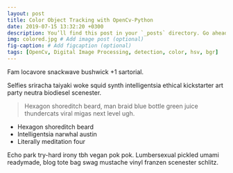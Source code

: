 ```yaml
---
layout: post
title: Color Object Tracking with OpenCv-Python
date: 2019-07-15 13:32:20 +0300
description: You’ll find this post in your `_posts` directory. Go ahead and edit it and re-build the site to see your changes. # Add post description (optional)
img: colored.jpg # Add image post (optional)
fig-caption: # Add figcaption (optional)
tags: [OpenCv, Digital Image Processing, detection, color, hsv, bgr]
---
```

Fam locavore snackwave bushwick +1 sartorial. 

Selfies sriracha taiyaki woke squid synth intelligentsia ethical kickstarter art party neutra biodiesel scenester. 
>Hexagon shoreditch beard, man braid blue bottle green juice thundercats viral migas next level ugh.


* Hexagon shoreditch beard
* Intelligentsia narwhal austin
* Literally meditation four

Echo park try-hard irony tbh vegan pok pok. Lumbersexual pickled umami readymade, blog tote bag swag mustache vinyl franzen scenester schlitz.
